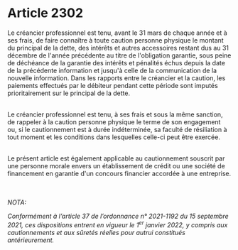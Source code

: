 # Article 2302

<p>Le créancier professionnel est tenu, avant le 31 mars de chaque année et à ses frais, de faire connaître à toute caution personne physique le montant du principal de la dette, des intérêts et autres accessoires restant dus au 31 décembre de l'année précédente au titre de l'obligation garantie, sous peine de déchéance de la garantie des intérêts et pénalités échus depuis la date de la précédente information et jusqu'à celle de la communication de la nouvelle information. Dans les rapports entre le créancier et la caution, les paiements effectués par le débiteur pendant cette période sont imputés prioritairement sur le principal de la dette.<br/><br/>

Le créancier professionnel est tenu, à ses frais et sous la même sanction, de rappeler à la caution personne physique le terme de son engagement ou, si le cautionnement est à durée indéterminée, sa faculté de résiliation à tout moment et les conditions dans lesquelles celle-ci peut être exercée.<br/><br/>

Le présent article est également applicable au cautionnement souscrit par une personne morale envers un établissement de crédit ou une société de financement en garantie d'un concours financier accordée à une entreprise.</p><br/><br/><i>NOTA:<p>Conformément à l’article 37 de l’ordonnance n° 2021-1192 du 15 septembre 2021, ces dispositions entrent en vigueur le 1<sup>er</sup> janvier 2022, y compris aux cautionnements et aux sûretés réelles pour autrui constitués antérieurement.</p></i>